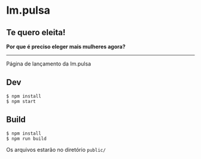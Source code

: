 # Im.pulsa

## Te quero eleita!

**Por que é preciso eleger mais mulheres agora?**

---

Página de lançamento da Im.pulsa

## Dev

```
$ npm install
$ npm start
```

## Build

```
$ npm install
$ npm run build
```

Os arquivos estarão no diretório `public/`
